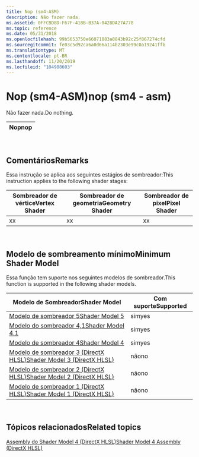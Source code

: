 ```yaml
---
title: Nop (sm4-ASM)
description: Não fazer nada.
ms.assetid: 0FFCBD8D-F67F-418B-B37A-0428DA27A778
ms.topic: reference
ms.date: 05/31/2018
ms.openlocfilehash: 99b5653750e66071883a8843b92c25f867274cfd
ms.sourcegitcommit: fe03c5d92ca6a0d66a114b2303e99c0a19241ffb
ms.translationtype: MT
ms.contentlocale: pt-BR
ms.lasthandoff: 11/20/2019
ms.locfileid: "104988603"
---
```

# <a name="nop-sm4---asm"></a><span data-ttu-id="10e79-103">Nop (sm4-ASM)</span><span class="sxs-lookup"><span data-stu-id="10e79-103">nop (sm4 - asm)</span></span>

<span data-ttu-id="10e79-104">Não fazer nada.</span><span class="sxs-lookup"><span data-stu-id="10e79-104">Do nothing.</span></span>



| <span data-ttu-id="10e79-105">Nop</span><span class="sxs-lookup"><span data-stu-id="10e79-105">nop</span></span> |
|-----|



 

## <a name="remarks"></a><span data-ttu-id="10e79-106">Comentários</span><span class="sxs-lookup"><span data-stu-id="10e79-106">Remarks</span></span>

<span data-ttu-id="10e79-107">Essa instrução se aplica aos seguintes estágios de sombreador:</span><span class="sxs-lookup"><span data-stu-id="10e79-107">This instruction applies to the following shader stages:</span></span>



| <span data-ttu-id="10e79-108">Sombreador de vértice</span><span class="sxs-lookup"><span data-stu-id="10e79-108">Vertex Shader</span></span> | <span data-ttu-id="10e79-109">Sombreador de geometria</span><span class="sxs-lookup"><span data-stu-id="10e79-109">Geometry Shader</span></span> | <span data-ttu-id="10e79-110">Sombreador de pixel</span><span class="sxs-lookup"><span data-stu-id="10e79-110">Pixel Shader</span></span> |
|---------------|-----------------|--------------|
| <span data-ttu-id="10e79-111">x</span><span class="sxs-lookup"><span data-stu-id="10e79-111">x</span></span>             | <span data-ttu-id="10e79-112">x</span><span class="sxs-lookup"><span data-stu-id="10e79-112">x</span></span>               | <span data-ttu-id="10e79-113">x</span><span class="sxs-lookup"><span data-stu-id="10e79-113">x</span></span>            |



 

## <a name="minimum-shader-model"></a><span data-ttu-id="10e79-114">Modelo de sombreamento mínimo</span><span class="sxs-lookup"><span data-stu-id="10e79-114">Minimum Shader Model</span></span>

<span data-ttu-id="10e79-115">Essa função tem suporte nos seguintes modelos de sombreador.</span><span class="sxs-lookup"><span data-stu-id="10e79-115">This function is supported in the following shader models.</span></span>



| <span data-ttu-id="10e79-116">Modelo de Sombreador</span><span class="sxs-lookup"><span data-stu-id="10e79-116">Shader Model</span></span>                                              | <span data-ttu-id="10e79-117">Com suporte</span><span class="sxs-lookup"><span data-stu-id="10e79-117">Supported</span></span> |
|-----------------------------------------------------------|-----------|
| [<span data-ttu-id="10e79-118">Modelo de sombreador 5</span><span class="sxs-lookup"><span data-stu-id="10e79-118">Shader Model 5</span></span>](d3d11-graphics-reference-sm5.md)        | <span data-ttu-id="10e79-119">sim</span><span class="sxs-lookup"><span data-stu-id="10e79-119">yes</span></span>       |
| [<span data-ttu-id="10e79-120">Modelo do sombreador 4,1</span><span class="sxs-lookup"><span data-stu-id="10e79-120">Shader Model 4.1</span></span>](dx-graphics-hlsl-sm4.md)              | <span data-ttu-id="10e79-121">sim</span><span class="sxs-lookup"><span data-stu-id="10e79-121">yes</span></span>       |
| [<span data-ttu-id="10e79-122">Modelo de sombreador 4</span><span class="sxs-lookup"><span data-stu-id="10e79-122">Shader Model 4</span></span>](dx-graphics-hlsl-sm4.md)                | <span data-ttu-id="10e79-123">sim</span><span class="sxs-lookup"><span data-stu-id="10e79-123">yes</span></span>       |
| [<span data-ttu-id="10e79-124">Modelo de sombreador 3 (DirectX HLSL)</span><span class="sxs-lookup"><span data-stu-id="10e79-124">Shader Model 3 (DirectX HLSL)</span></span>](dx-graphics-hlsl-sm3.md) | <span data-ttu-id="10e79-125">não</span><span class="sxs-lookup"><span data-stu-id="10e79-125">no</span></span>        |
| [<span data-ttu-id="10e79-126">Modelo de sombreador 2 (DirectX HLSL)</span><span class="sxs-lookup"><span data-stu-id="10e79-126">Shader Model 2 (DirectX HLSL)</span></span>](dx-graphics-hlsl-sm2.md) | <span data-ttu-id="10e79-127">não</span><span class="sxs-lookup"><span data-stu-id="10e79-127">no</span></span>        |
| [<span data-ttu-id="10e79-128">Modelo de sombreador 1 (DirectX HLSL)</span><span class="sxs-lookup"><span data-stu-id="10e79-128">Shader Model 1 (DirectX HLSL)</span></span>](dx-graphics-hlsl-sm1.md) | <span data-ttu-id="10e79-129">não</span><span class="sxs-lookup"><span data-stu-id="10e79-129">no</span></span>        |



 

## <a name="related-topics"></a><span data-ttu-id="10e79-130">Tópicos relacionados</span><span class="sxs-lookup"><span data-stu-id="10e79-130">Related topics</span></span>

<dl> <dt>

[<span data-ttu-id="10e79-131">Assembly do Shader Model 4 (DirectX HLSL)</span><span class="sxs-lookup"><span data-stu-id="10e79-131">Shader Model 4 Assembly (DirectX HLSL)</span></span>](dx-graphics-hlsl-sm4-asm.md)
</dt> </dl>

 

 




